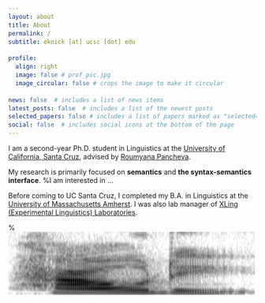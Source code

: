 ```yaml
---
layout: about
title: About
permalink: /
subtitle: eknick [at] ucsc [dot] edu

profile:
  align: right
  image: false # prof_pic.jpg
  image_circular: false # crops the image to make it circular

news: false  # includes a list of news items
latest_posts: false  # includes a list of the newest posts
selected_papers: false # includes a list of papers marked as "selected={true}"
social: false  # includes social icons at the bottom of the page
---
```

I am a second-year Ph.D. student in Linguistics at the [University of California, Santa Cruz](http://ling.ucsc.edu), advised by [Roumyana Pancheva](https://pancheva.github.io).

My research is primarily focused on <b>semantics</b> and <b>the syntax-semantics interface</b>. %I am interested in ...

Before coming to UC Santa Cruz, I completed my B.A. in Linguistics at the [University of Massachusetts Amherst](https://www.umass.edu/linguistics/). I was also lab manager of [XLing (Experimental Linguistics) Laboratories](https://xlingumass.github.io).

%<img src="assets/img/spectrogram.png" alt="Spectrogram" width="500"/>